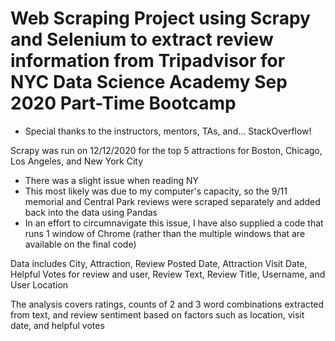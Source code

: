 
# Web Scraping Project using Scrapy and Selenium to extract review information from Tripadvisor for NYC Data Science Academy Sep 2020 Part-Time Bootcamp
- Special thanks to the instructors, mentors, TAs, and... StackOverflow!

Scrapy was run on 12/12/2020 for the top 5 attractions for Boston, Chicago, Los Angeles, and New York City
- There was a slight issue when reading NY
- This most likely was due to my computer's capacity, so the 9/11 memorial and Central Park reviews were scraped separately and added back into the data using Pandas
- In an effort to circumnavigate this issue, I have also supplied a code that runs 1 window of Chrome (rather than the multiple windows that are available on the final code)

Data includes City, Attraction, Review Posted Date, Attraction Visit Date, Helpful Votes for review and user, Review Text, Review Title, Username, and User Location

The analysis covers ratings, counts of 2 and 3 word combinations extracted from text, and review sentiment based on factors such as location, visit date, and helpful votes
